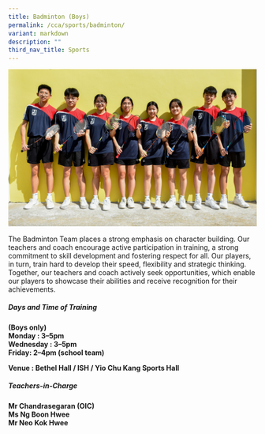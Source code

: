 ```yaml
---
title: Badminton (Boys)
permalink: /cca/sports/badminton/
variant: markdown
description: ""
third_nav_title: Sports
---
```

![](/images/2023images/CCAs%202023/badminton2023.jpg)

The Badminton Team places a strong emphasis on character building. Our teachers and coach encourage active participation in training, a strong commitment to skill development and fostering respect for all. Our players, in turn, train hard to develop their speed, flexibility and strategic thinking. Together, our teachers and coach actively seek opportunities, which enable our players to showcase their abilities and receive recognition for their achievements.&nbsp;


<h5>Days and Time of Training</h5>
<b>
(Boys only)<br>
Monday : 3–5pm&nbsp;<br>
Wednesday : 3–5pm&nbsp;<br>
Friday: 2–4pm (school team)<br>
	
Venue : Bethel Hall / ISH / Yio Chu Kang Sports Hall
	
<h5>Teachers-in-Charge</h5>
Mr Chandrasegaran (OIC)<br>
Ms Ng Boon Hwee<br>
Mr Neo Kok Hwee<br></b>